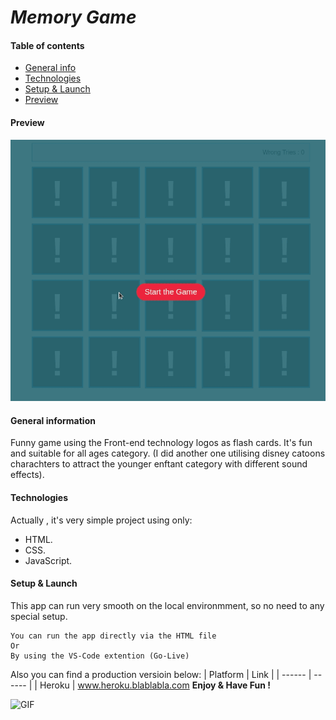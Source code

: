 # _Memory Game_
#### Table of contents
* [General info](#general-information)
* [Technologies](#Technologies)
* [Setup & Launch](#Setup-&-Launch)
* [Preview](#Preview)
#### Preview
![GIF](./memo_game.gif)

#### General information
Funny game using the Front-end technology logos as flash cards.
It's fun and suitable for all ages category. (I did another one utilising disney catoons charachters to attract the younger enftant category with different sound effects).
#### Technologies
Actually , it's very simple project using only:
- HTML.
- CSS.
- JavaScript.

#### Setup & Launch
This app can run very smooth on the local environmment, so no need to any special setup.
```
You can run the app directly via the HTML file
Or
By using the VS-Code extention (Go-Live)
```
Also you can find a production versioin below:
| Platform | Link |
| ------ | ------ |
| Heroku | www.heroku.blablabla.com
**Enjoy & Have Fun !**

![GIF](https://c.tenor.com/YxJXXGG3WsUAAAAC/cat-have-a-good-day.gif)

